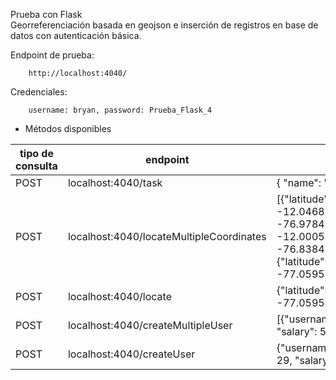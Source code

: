 Prueba con Flask\
Georreferenciación basada en geojson e inserción de registros en base de datos con autenticación básica.

Endpoint de prueba:
```
    http://localhost:4040/
```

Credenciales:
```
    username: bryan, password: Prueba_Flask_4
```

* Métodos disponibles

| tipo de consulta | endpoint | parámetros | autenticación |
| -- | -- | -- | -- |
| POST | localhost:4040/task | { "name": "bryan" ,"age": 28 } | SI |
| POST | localhost:4040/locateMultipleCoordinates | [{"latitude": -12.046867,"longitude": -76.978432},{"latitude": -12.000545,"longitude": -76.838423},{"latitude":-11.979800,"longitude": -77.059543}] | SI |
| POST | localhost:4040/locate | {"latitude":-11.979800,"longitude": -77.059543} | SI |
| POST | localhost:4040/createMultipleUser | [{"username": "test123", "age": 28, "salary": 5000.2}] | SI |
| POST | localhost:4040/createUser | {"username": "test1234", "age": 29, "salary": 5001.2} | SI |


